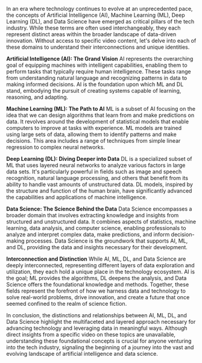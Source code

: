 In an era where technology continues to evolve at an unprecedented pace, the concepts of Artificial Intelligence (AI), Machine Learning (ML), Deep Learning (DL), and Data Science have emerged as critical pillars of the tech industry. While these terms are often used interchangeably, they each represent distinct areas within the broader landscape of data-driven innovation. Without access to specific video content, let's delve into each of these domains to understand their interconnections and unique identities.

**Artificial Intelligence (AI): The Grand Vision**
AI represents the overarching goal of equipping machines with intelligent capabilities, enabling them to perform tasks that typically require human intelligence. These tasks range from understanding natural language and recognizing patterns in data to making informed decisions. AI is the foundation upon which ML and DL stand, embodying the pursuit of creating systems capable of learning, reasoning, and adapting.

**Machine Learning (ML): The Path to AI**
ML is a subset of AI focusing on the idea that we can design algorithms that learn from and make predictions on data. It revolves around the development of statistical models that enable computers to improve at tasks with experience. ML models are trained using large sets of data, allowing them to identify patterns and make decisions. This area includes a range of techniques from simple linear regression to complex neural networks.

**Deep Learning (DL): Diving Deeper into Data**
DL is a specialized subset of ML that uses layered neural networks to analyze various factors in large data sets. It's particularly powerful in fields such as image and speech recognition, natural language processing, and others that benefit from its ability to handle vast amounts of unstructured data. DL models, inspired by the structure and function of the human brain, have significantly advanced the capabilities and applications of machine intelligence.

**Data Science: The Science Behind the Data**
Data Science encompasses a broader domain that involves extracting knowledge and insights from structured and unstructured data. It combines aspects of statistics, machine learning, data analysis, and computer science, enabling professionals to analyze and interpret complex data, make predictions, and inform decision-making processes. Data Science is the groundwork that supports AI, ML, and DL, providing the data and insights necessary for their development.

**Interconnection and Distinction**
While AI, ML, DL, and Data Science are deeply interconnected, representing different layers of data exploration and utilization, they each hold a unique place in the technology ecosystem. AI is the goal; ML provides the algorithms, DL deepens the analysis, and Data Science offers the foundational knowledge and methods. Together, these fields represent the forefront of how we harness data and technology to solve real-world problems, drive innovation, and create a future that once seemed confined to the realm of science fiction.

In conclusion, the distinctions and relationships between AI, ML, DL, and Data Science highlight the multifaceted and layered approach necessary for advancing technology and leveraging data in meaningful ways. Although direct insights from a specific video on these topics are unavailable, understanding these foundational concepts is crucial for anyone venturing into the tech industry, signaling the beginning of a journey into the vast and evolving landscape of artificial intelligence and data science.